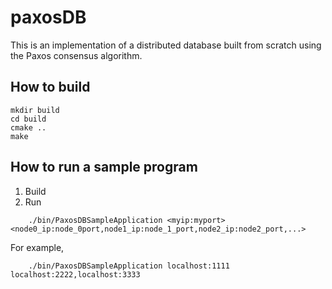 # paxosDB
This is an implementation of a distributed database built from scratch using the Paxos consensus algorithm.

## How to build

```shell
mkdir build
cd build
cmake ..
make

```


## How to run a sample program
1. Build
2. Run
```shell
    ./bin/PaxosDBSampleApplication <myip:myport> <node0_ip:node_0port,node1_ip:node_1_port,node2_ip:node2_port,...>
```
For example,
```shell
    ./bin/PaxosDBSampleApplication localhost:1111 localhost:2222,localhost:3333
```